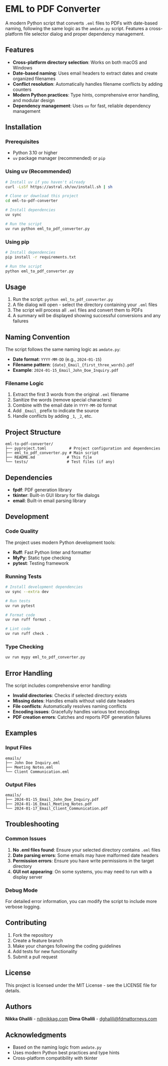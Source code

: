 # EML to PDF Converter

A modern Python script that converts `.eml` files to PDFs with date-based naming, following the same logic as the `amdate.py` script. Features a cross-platform file selector dialog and proper dependency management.

## Features

- **Cross-platform directory selection**: Works on both macOS and Windows
- **Date-based naming**: Uses email headers to extract dates and create organized filenames
- **Conflict resolution**: Automatically handles filename conflicts by adding counters
- **Modern Python practices**: Type hints, comprehensive error handling, and modular design
- **Dependency management**: Uses `uv` for fast, reliable dependency management

## Installation

### Prerequisites

- Python 3.10 or higher
- `uv` package manager (recommended) or `pip`

### Using uv (Recommended)

```bash
# Install uv if you haven't already
curl -LsSf https://astral.sh/uv/install.sh | sh

# Clone or download this project
cd eml-to-pdf-converter

# Install dependencies
uv sync

# Run the script
uv run python eml_to_pdf_converter.py
```

### Using pip

```bash
# Install dependencies
pip install -r requirements.txt

# Run the script
python eml_to_pdf_converter.py
```

## Usage

1. Run the script: `python eml_to_pdf_converter.py`
2. A file dialog will open - select the directory containing your `.eml` files
3. The script will process all `.eml` files and convert them to PDFs
4. A summary will be displayed showing successful conversions and any failures

## Naming Convention

The script follows the same naming logic as `amdate.py`:

- **Date format**: `YYYY-MM-DD` (e.g., `2024-01-15`)
- **Filename pattern**: `{date}_Email_{first_three_words}.pdf`
- **Example**: `2024-01-15_Email_John_Doe_Inquiry.pdf`

### Filename Logic

1. Extract the first 3 words from the original `.eml` filename
2. Sanitize the words (remove special characters)
3. Combine with the email date in `YYYY-MM-DD` format
4. Add `_Email_` prefix to indicate the source
5. Handle conflicts by adding `_1`, `_2`, etc.

## Project Structure

```
eml-to-pdf-converter/
├── pyproject.toml          # Project configuration and dependencies
├── eml_to_pdf_converter.py # Main script
├── README.md              # This file
└── tests/                 # Test files (if any)
```

## Dependencies

- **fpdf**: PDF generation library
- **tkinter**: Built-in GUI library for file dialogs
- **email**: Built-in email parsing library

## Development

### Code Quality

The project uses modern Python development tools:

- **Ruff**: Fast Python linter and formatter
- **MyPy**: Static type checking
- **pytest**: Testing framework

### Running Tests

```bash
# Install development dependencies
uv sync --extra dev

# Run tests
uv run pytest

# Format code
uv run ruff format .

# Lint code
uv run ruff check .
```

### Type Checking

```bash
uv run mypy eml_to_pdf_converter.py
```

## Error Handling

The script includes comprehensive error handling:

- **Invalid directories**: Checks if selected directory exists
- **Missing dates**: Handles emails without valid date headers
- **File conflicts**: Automatically resolves naming conflicts
- **Encoding issues**: Gracefully handles various text encodings
- **PDF creation errors**: Catches and reports PDF generation failures

## Examples

### Input Files
```
emails/
├── John Doe Inquiry.eml
├── Meeting Notes.eml
└── Client Communication.eml
```

### Output Files
```
emails/
├── 2024-01-15_Email_John_Doe_Inquiry.pdf
├── 2024-01-16_Email_Meeting_Notes.pdf
└── 2024-01-17_Email_Client_Communication.pdf
```

## Troubleshooting

### Common Issues

1. **No .eml files found**: Ensure your selected directory contains `.eml` files
2. **Date parsing errors**: Some emails may have malformed date headers
3. **Permission errors**: Ensure you have write permissions in the target directory
4. **GUI not appearing**: On some systems, you may need to run with a display server

### Debug Mode

For detailed error information, you can modify the script to include more verbose logging.

## Contributing

1. Fork the repository
2. Create a feature branch
3. Make your changes following the coding guidelines
4. Add tests for new functionality
5. Submit a pull request

## License

This project is licensed under the MIT License - see the LICENSE file for details.

## Authors

**Nikka Ghalili** - n@nikkag.com
**Dima Ghalili** - dghalili@fdmattorneys.com

## Acknowledgments

- Based on the naming logic from `amdate.py`
- Uses modern Python best practices and type hints
- Cross-platform compatibility with tkinter